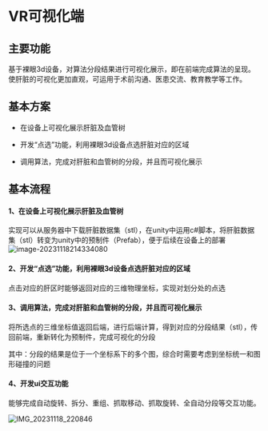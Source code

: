 # VR可视化端

## 主要功能

​	基于裸眼3d设备，对算法分段结果进行可视化展示，即在前端完成算法的呈现。使肝脏的可视化更加直观，可运用于术前沟通、医患交流、教育教学等工作。





## 基本方案

- 在设备上可视化展示肝脏及血管树

- 开发“点选”功能，利用裸眼3d设备点选肝脏对应的区域
- 调用算法，完成对肝脏和血管树的分段，并且而可视化展示





## 基本流程

#### 1、在设备上可视化展示肝脏及血管树

实现可以从服务器中下载肝脏数据集（stl），在unity中运用c#脚本，将肝脏数据集（stl）转变为unity中的预制件（Prefab），便于后续在设备上的部署![image-20231118214334080](C:\Users\11028\AppData\Roaming\Typora\typora-user-images\image-20231118214334080.png)

#### 2、开发“点选”功能，利用裸眼3d设备点选肝脏对应的区域

点击对应的肝区时能够返回对应的三维物理坐标，实现对划分处的点选

#### 3、调用算法，完成对肝脏和血管树的分段，并且而可视化展示

将所选点的三维坐标值返回后端，进行后端计算，得到对应的分段结果（stl），传回前端，重新转化为预制件，完成可视化的分段

其中：分段的结果是位于一个坐标系下的多个图，综合时需要考虑到坐标统一和图形碰撞的问题

#### 4、开发ui交互功能

能够完成自动旋转、拆分、重组、抓取移动、抓取旋转、全自动分段等交互功能。

![IMG_20231118_220846](D:\QQ\document\MobileFile\IMG_20231118_220846.png)
